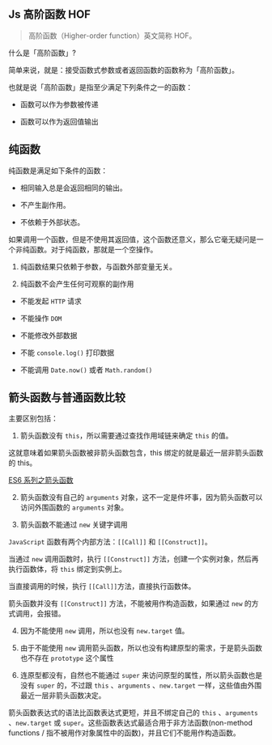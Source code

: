 ## Js 高阶函数 HOF

> 高阶函数（Higher-order function）英文简称 HOF。

什么是「高阶函数」?

简单来说，就是：接受函数式参数或者返回函数的函数称为「高阶函数」。

也就是说「高阶函数」是指至少满足下列条件之一的函数：

- 函数可以作为参数被传递

- 函数可以作为返回值输出

## 纯函数

纯函数是满足如下条件的函数：

- 相同输入总是会返回相同的输出。

- 不产生副作用。

- 不依赖于外部状态。

如果调用一个函数，但是不使用其返回值，这个函数还意义，那么它毫无疑问是一个非纯函数。对于纯函数，那就是一个空操作。

1. 纯函数结果只依赖于参数，与函数外部变量无关。

2. 纯函数不会产生任何可观察的副作用

- 不能发起 `HTTP` 请求

- 不能操作 `DOM`

- 不能修改外部数据

- 不能 `console.log()` 打印数据

- 不能调用 `Date.now()` 或者 `Math.random()`

## 箭头函数与普通函数比较

主要区别包括：

1. 箭头函数没有 `this`，所以需要通过查找作用域链来确定 `this` 的值。

这就意味着如果箭头函数被非箭头函数包含，this 绑定的就是最近一层非箭头函数的 this。

[ES6 系列之箭头函数](https://github.com/mqyqingfeng/Blog/issues/85)

2. 箭头函数没有自己的 `arguments` 对象，这不一定是件坏事，因为箭头函数可以访问外围函数的 `arguments` 对象。

3. 箭头函数不能通过 `new` 关键字调用

`JavaScript` 函数有两个内部方法：`[[Call]]` 和 `[[Construct]]`。

当通过 `new` 调用函数时，执行 `[[Construct]]` 方法，创建一个实例对象，然后再执行函数体，将 `this` 绑定到实例上。

当直接调用的时候，执行 `[[Call]]`方法，直接执行函数体。

箭头函数并没有 `[[Construct]]` 方法，不能被用作构造函数，如果通过 `new` 的方式调用，会报错。

4. 因为不能使用 `new` 调用，所以也没有 `new.target` 值。

5. 由于不能使用 `new` 调用箭头函数，所以也没有构建原型的需求，于是箭头函数也不存在 `prototype` 这个属性

6. 连原型都没有，自然也不能通过 `super` 来访问原型的属性，所以箭头函数也是没有 `super` 的，不过跟 `this` 、`arguments` 、`new.target` 一样，这些值由外围最近一层非箭头函数决定。

箭头函数表达式的语法比函数表达式更短，并且不绑定自己的 `this` 、`arguments` 、`new.target` 或 `super`。这些函数表达式最适合用于非方法函数(non-method functions / 指不被用作对象属性中的函数)，并且它们不能用作构造函数。
